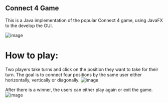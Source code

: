 ## Connect 4 Game

This is a Java implementation of the popular Connect 4 game, using JavaFX to the develop the GUI.

![image](https://user-images.githubusercontent.com/55251811/233822131-5d2a306e-50b9-43d1-b507-97b45f8e2c69.png)


# How to play:
Two players take turns and click on the position they want to take for their turn. The goal is to connect four positions by the same user either horizontally, vertically or diagonally.
![image](https://user-images.githubusercontent.com/55251811/233822290-6f7771ad-e9ab-463d-9bb3-03c9a52e1aa4.png)

After there is a winner, the users can either play again or exit the game.
![image](https://user-images.githubusercontent.com/55251811/233822345-8e2b42ab-93a3-4de4-a2c5-ce903f74147b.png)

